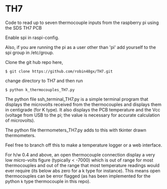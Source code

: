 # TH7
Code to read up to seven thermocouple inputs  from the raspberry pi using the SDS TH7 PCB

Enable spi in raspi-config.

Also, if you are running the pi as a user other than 'pi' add yourself to the spi group 
in /etc/group.

Clone the git hub repo here,

    $ git clone https://github.com/robin48gx/TH7.git 


change directory to TH7 and then run

    $ python k_thermocouples_TH7.py

The python file ssh_terminal_TH7.py is a simple terminal program
that displays the microvolts received from
the thermocouples and displays them in centigrade (for K type).
It also displays the PCB temperature and  the Vcc (voltage from USB to the pi;
the value is necessary for accurate calculation of microvolts).

The python file thermometers_TH7.py adds to this with 
tkinter drawn thermometers.

Feel free to branch off this to make a temperature logger or a web interface.

For h/w 0.4 and above, an open thermocouple connection display a very low 
micro-volts figure (typically < -7000) which is out of range for most thermocouples
and out of the range that most temperature readings would ever require (its below
abs zero for a k type for instance).
This means open thermocouples can be error flagged (as has been implemented for the
python `k` type thermocouple in this repo).
